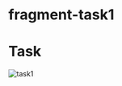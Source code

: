 # fragment-task1

# Task
![task1](https://user-images.githubusercontent.com/49322171/133662874-865e4295-8784-4f1a-bb7e-c1ffa3095a86.jpg)


